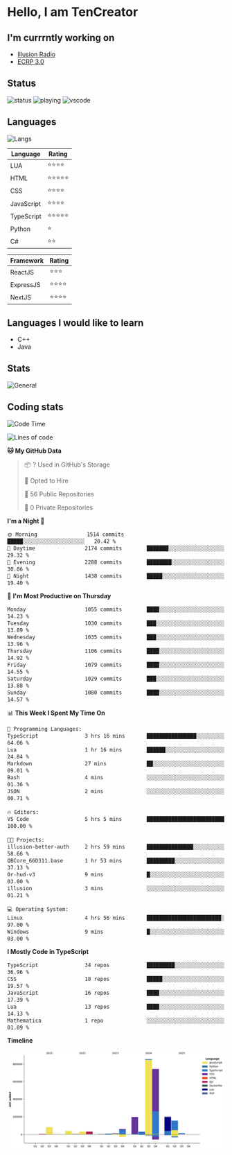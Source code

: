 # Hello, I am TenCreator

## I'm currrntly working on
- [Illusion Radio](https://illusionradio.co.uk/)
- [ECRP 3.0](http://github.com/Emerald-Coast-Roleplay/)

## Status
![status](https://api.statusbadges.me/badge/status/518334475038359555?simple=true&style=for-the-badge)
![playing](https://api.statusbadges.me/badge/playing/518334475038359555?style=for-the-badge)
![vscode](https://api.statusbadges.me/badge/vscode/518334475038359555?style=for-the-badge)

## Languages
![Langs](https://github-readme-stats.vercel.app/api/top-langs/?username=tencreator&layout=compact&theme=radical)


|Language|Rating|
|--------|------|
|LUA|⭐️⭐️⭐️⭐️|
|HTML|⭐️⭐️⭐️⭐️⭐️|
|CSS|⭐️⭐️⭐️⭐️|
|JavaScript|⭐️⭐️⭐️⭐️|
|TypeScript|⭐️⭐️⭐️⭐️⭐️|
|Python|⭐️|
|C#|⭐️⭐️ |

|Framework|Rating|
|--------|------|
|ReactJS|⭐️⭐️⭐|
|ExpressJS|⭐️⭐️⭐️⭐️|
|NextJS|⭐️⭐️⭐⭐️|

## Languages I would like to learn
- C++
- Java

## Stats
![General](https://github-readme-stats.vercel.app/api?username=tencreator&show_icons=true&theme=radical)

## Coding stats

<!--START_SECTION:waka-->
![Code Time](http://img.shields.io/badge/Code%20Time-675%20hrs%206%20mins-blue)

![Lines of code](https://img.shields.io/badge/From%20Hello%20World%20I%27ve%20Written-2.5%20million%20lines%20of%20code-blue)

**🐱 My GitHub Data** 

> 📦 ? Used in GitHub's Storage 
 > 
> 💼 Opted to Hire
 > 
> 📜 56 Public Repositories 
 > 
> 🔑 0 Private Repositories 
 > 
**I'm a Night 🦉** 

```text
🌞 Morning                1514 commits        █████░░░░░░░░░░░░░░░░░░░░   20.42 % 
🌆 Daytime                2174 commits        ███████░░░░░░░░░░░░░░░░░░   29.32 % 
🌃 Evening                2288 commits        ████████░░░░░░░░░░░░░░░░░   30.86 % 
🌙 Night                  1438 commits        █████░░░░░░░░░░░░░░░░░░░░   19.40 % 
```
📅 **I'm Most Productive on Thursday** 

```text
Monday                   1055 commits        ████░░░░░░░░░░░░░░░░░░░░░   14.23 % 
Tuesday                  1030 commits        ███░░░░░░░░░░░░░░░░░░░░░░   13.89 % 
Wednesday                1035 commits        ███░░░░░░░░░░░░░░░░░░░░░░   13.96 % 
Thursday                 1106 commits        ████░░░░░░░░░░░░░░░░░░░░░   14.92 % 
Friday                   1079 commits        ████░░░░░░░░░░░░░░░░░░░░░   14.55 % 
Saturday                 1029 commits        ███░░░░░░░░░░░░░░░░░░░░░░   13.88 % 
Sunday                   1080 commits        ████░░░░░░░░░░░░░░░░░░░░░   14.57 % 
```


📊 **This Week I Spent My Time On** 

```text
💬 Programming Languages: 
TypeScript               3 hrs 16 mins       ████████████████░░░░░░░░░   64.06 % 
Lua                      1 hr 16 mins        ██████░░░░░░░░░░░░░░░░░░░   24.84 % 
Markdown                 27 mins             ██░░░░░░░░░░░░░░░░░░░░░░░   09.01 % 
Bash                     4 mins              ░░░░░░░░░░░░░░░░░░░░░░░░░   01.36 % 
JSON                     2 mins              ░░░░░░░░░░░░░░░░░░░░░░░░░   00.71 % 

🔥 Editors: 
VS Code                  5 hrs 5 mins        █████████████████████████   100.00 % 

🐱‍💻 Projects: 
illusion-better-auth     2 hrs 59 mins       ███████████████░░░░░░░░░░   58.66 % 
QBCore_66D311.base       1 hr 53 mins        █████████░░░░░░░░░░░░░░░░   37.13 % 
0r-hud-v3                9 mins              █░░░░░░░░░░░░░░░░░░░░░░░░   03.00 % 
illusion                 3 mins              ░░░░░░░░░░░░░░░░░░░░░░░░░   01.21 % 

💻 Operating System: 
Linux                    4 hrs 56 mins       ████████████████████████░   97.00 % 
Windows                  9 mins              █░░░░░░░░░░░░░░░░░░░░░░░░   03.00 % 
```

**I Mostly Code in TypeScript** 

```text
TypeScript               34 repos            █████████░░░░░░░░░░░░░░░░   36.96 % 
CSS                      18 repos            █████░░░░░░░░░░░░░░░░░░░░   19.57 % 
JavaScript               16 repos            ████░░░░░░░░░░░░░░░░░░░░░   17.39 % 
Lua                      13 repos            ████░░░░░░░░░░░░░░░░░░░░░   14.13 % 
Mathematica              1 repo              ░░░░░░░░░░░░░░░░░░░░░░░░░   01.09 % 
```



**Timeline**

![Lines of Code chart](https://raw.githubusercontent.com/tencreator/tencreator/main/assets/bar_graph.png)


<!--END_SECTION:waka-->
